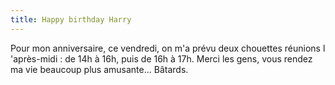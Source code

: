 ```yaml
---
title: Happy birthday Harry
---
```


Pour mon anniversaire, ce vendredi, on m'a prévu deux chouettes réunions l
'après-midi : de 14h à 16h, puis de 16h à 17h. Merci les gens, vous rendez ma
vie beaucoup plus amusante... Bâtards.

